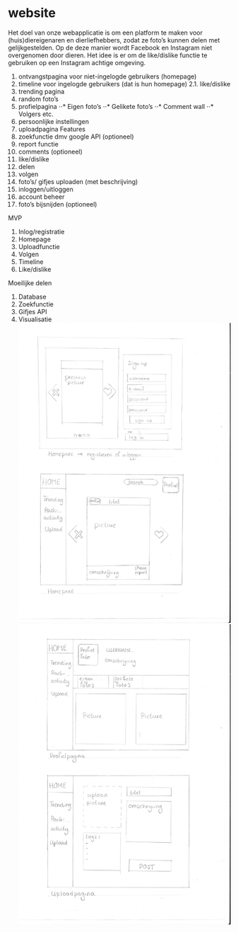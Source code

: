 # website
Het doel van onze webapplicatie is om een platform te maken voor (huis)diereigenaren en dierliefhebbers, zodat ze foto’s kunnen delen met gelijkgestelden. Op de deze manier wordt Facebook en Instagram niet overgenomen door dieren. Het idee is er om de like/dislike functie te gebruiken op een Instagram achtige omgeving.

1.	ontvangstpagina voor niet-ingelogde gebruikers (homepage)
2.	timeline voor ingelogde gebruikers (dat is hun homepage)
2.1.	like/dislike
3.	trending pagina
4.	random foto’s
5.	profielpagina
⋅⋅*	Eigen foto’s
⋅⋅*	Gelikete foto’s
⋅⋅*	Comment wall
⋅⋅*	Volgers etc.
6.	persoonlijke instellingen
7.	uploadpagina
Features
1.	zoekfunctie dmv google API (optioneel)
2.	report functie
3.	comments (optioneel)
4.	like/dislike
5.	delen
6.	volgen
7.	foto’s/ gifjes uploaden (met beschrijving)
8.	inloggen/uitloggen
9.	account beheer
10.	foto’s bijsnijden (optioneel)

MVP
1.	Inlog/registratie
2.	Homepage
3.	Uploadfunctie
4.	Volgen
5.	Timeline
6.	Like/dislike

Moeilijke delen
1.	Database
2.	Zoekfunctie
3.	Gifjes API
4.	Visualisatie
![image of design](projectvoorstel%201.jpg)
![image of second design](projectvoorstel%202.jpg)
